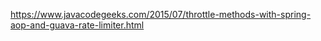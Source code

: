 



https://www.javacodegeeks.com/2015/07/throttle-methods-with-spring-aop-and-guava-rate-limiter.html